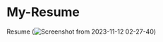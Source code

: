 # My-Resume

Resume 
(![Screenshot from 2023-11-12 02-27-40](https://github.com/punekarshailesh/My-Resume/assets/117573279/1dcd7a1a-3a8a-4ae9-8364-89cf9555b2ce))
